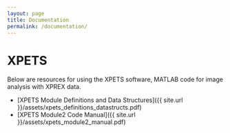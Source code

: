 ```yaml
---
layout: page
title: Documentation
permalink: /documentation/
---
```


# XPETS
Below are resources for using the XPETS software, MATLAB code for image analysis with XPREX data.

- [XPETS Module Definitions and Data Structures]({{ site.url }}/assets/xpets_definitions_datastructs.pdf)
- [XPETS Module2 Code Manual]({{ site.url }}/assets/xpets_module2_manual.pdf)
